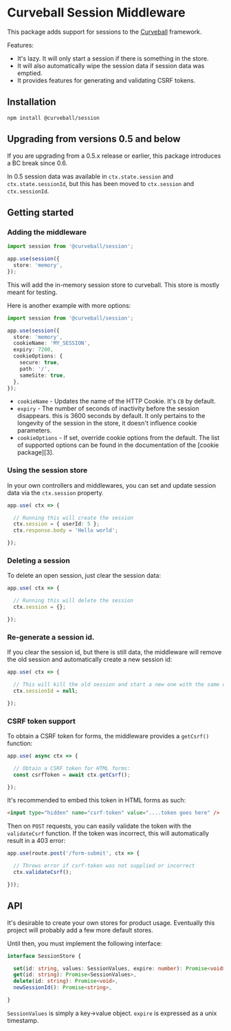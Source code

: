 Curveball Session Middleware
============================

This package adds support for sessions to the [Curveball][1] framework.

Features:

* It's lazy. It will only start a session if there is something in the store.
* It will also automatically wipe the session data if session data was emptied.
* It provides features for generating and validating CSRF tokens.

Installation
------------

    npm install @curveball/session

Upgrading from versions 0.5 and below
-------------------------------------

If you are upgrading from a 0.5.x release or earlier, this package introduces
a BC break since 0.6.

In 0.5 session data was available in `ctx.state.session` and
`ctx.state.sessionId`, but this has been moved to `ctx.session` and
`ctx.sessionId`.


Getting started
---------------

### Adding the middleware

```typescript
import session from '@curveball/session';

app.use(session({
  store: 'memory',
});
```

This will add the in-memory session store to curveball. This store is mostly
meant for testing.

Here is another example with more options:

```typescript
import session from '@curveball/session';

app.use(session({
  store: 'memory',
  cookieName: 'MY_SESSION',
  expiry: 7200,
  cookieOptions: {
    secure: true,
    path: '/',
    sameSite: true,
  },
});
```

* `cookieName` - Updates the name of the HTTP Cookie. It's `CB` by default.
* `expiry` - The number of seconds of inactivity before the session disappears.
  this is 3600 seconds by default. It only pertains to the longevity of the
  session in the store, it doesn't influence cookie parameters.
* `cookieOptions` - If set, override cookie options from the default. The list
  of supported options can be found in the documentation of the [cookie
  package][3].

### Using the session store

In your own controllers and middlewares, you can set and update session data
via the `ctx.session` property.

```typescript
app.use( ctx => {

  // Running this will create the session
  ctx.session = { userId: 5 };
  ctx.response.body = 'Hello world';

});
```

### Deleting a session

To delete an open session, just clear the session data:

```typescript
app.use( ctx => {

  // Running this will delete the session
  ctx.session = {};

});
```

### Re-generate a session id.

If you clear the session id, but there is still data, the middleware will
remove the old session and automatically create a new session id:

```typescript
app.use( ctx => {

  // This will kill the old session and start a new one with the same data.
  ctx.sessionId = null;

});
```

### CSRF token support

To obtain a CSRF token for forms, the middleware provides a `getCsrf()` function:

```typescript
app.use( async ctx => {

  // Obtain a CSRF token for HTML forms:
  const csrfToken = await ctx.getCsrf();

});
```

It's recommended to embed this token in HTML forms as such:

```html
<input type="hidden" name="csrf-token" value="....token goes here" />
```

Then on `POST` requests, you can easily validate the token with the `validateCsrf`
function. If the token was incorrect, this will automatically result in a 403
error:

```typescript
app.use(route.post('/form-submit', ctx => {

  // Throws error if csrf-token was not supplied or incorrect
  ctx.validateCsrf();

}));
```


API
---

It's desirable to create your own stores for product usage. Eventually this
project will probably add a few more default stores.

Until then, you must implement the following interface:

```typescript
interface SessionStore {

  set(id: string, values: SessionValues, expire: number): Promise<void>;
  get(id: string): Promise<SessionValues>,
  delete(id: string): Promise<void>,
  newSessionId(): Promise<string>,

}
```

`SessionValues` is simply a key->value object. `expire` is expressed as a unix
timestamp.

[1]: https://github.com/curveball/
[2]: https://www.npmjs.com/package/cookie
